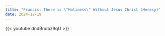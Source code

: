 ```yaml
---
title: "Francis: There is \"Holiness\" Without Jesus Christ (Heresy)"
date: 2024-12-19
---
```


{{< youtube dndBnobz9qU >}}

